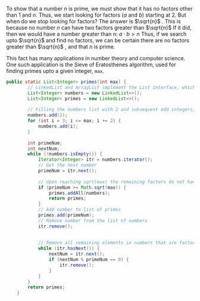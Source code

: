 To show that a number $n$ is prime, we must show that it has no factors other than $1$ and $n$.
Thus, we start looking for factors ($a$ and $b$) starting at $2$. But when do we stop looking for factors?
The answer is $\sqrt{n}$ . This is because no number $n$ can have two factors greater than $\sqrt{n}$
If it did, then we would have a number greater than n: $a \cdot b > n$ 
Thus, if we search upto $\sqrt{n}$ and find no factors, we can be certain there are no factors greater than $\sqrt{n}$ , and that $n$ is prime.

This fact has many applications in number theory and computer science. One such application is the Sieve of Eratosthenes algorithm, used for finding primes upto a given integer, `max`.


```java
public static List<Integer> primes(int max) {  
        // LinkedList and ArrayList implement the List interface, which is why they share many methods such as add, get, iterator, etc.        
        List<Integer> numbers = new LinkedList<>();  
        List<Integer> primes = new LinkedList<>();  
  
        // Filling the numbers list with 2 and subsequent odd integers, because no even integer other than 2 can be prime  
        numbers.add(2);
        for (int i = 3; i <= max; i += 2) {
            numbers.add(i);
        }
  
        int primeNum;  
        int nextNum;  
        while (!numbers.isEmpty()) {  
            Iterator<Integer> itr = numbers.iterator();  
            // Get the next number
            primeNum = itr.next();  
  
            // Upon reaching sqrt(max) the remaining factors do not have a factor smaller or equal to sqrt(max) , and thus cannot have a factor greater or equal to sqrt(max) either (other than 1 or themselves). So they are all prime numbers. We can stop the algorithm earlier for more efficiency.
            if (primeNum >= Math.sqrt(max)) {  
                primes.addAll(numbers);  
                return primes;  
            }  
			// Add number to list of primes
            primes.add(primeNum);  
            // Remove number from the list of numbers
            itr.remove();  
  
  
            // Remove all remaining elements in numbers that are factor of primeNum  
            while (itr.hasNext()) {  
                nextNum = itr.next();  
                if (nextNum % primeNum == 0) {  
                    itr.remove();  
                }  
            }  
        }  
        return primes;  
    }
```


